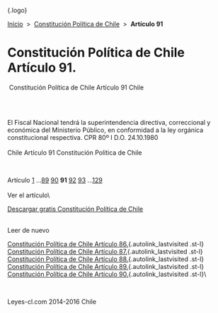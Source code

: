 <div class="wrapper">

[](/index.htm){.logo}
<div class="breadcrumbs">

[Inicio](/index.htm)  &gt;  [Constitución Política de
Chile](/constitucion_politica_de_chile.htm "Constitución Política de Chile")
 &gt;  **Artículo 91**

</div>

<div class="middle">

<div class="container">

Constitución Política de Chile\
Artículo 91.
===============================

<div id="goser">

</div>

﻿
Constitución Política de Chile Artículo 91 Chile

\
﻿
<div id="squareAds">

</div>

<div id="statya">

El Fiscal Nacional tendrá la superintendencia directiva, correccional y
económica del Ministerio Público, en conformidad a la ley orgánica
constitucional respectiva. CPR 80º I D.O. 24.10.1980\
\
Chile Artículo 91 Constitución Política de Chile

</div>

﻿
<div id="ads1">

</div>

<div class="breadstat">

Artículo
[1](/constitucion_politica_de_chile/1.htm) ...[89](/constitucion_politica_de_chile/89.htm) [90](/constitucion_politica_de_chile/90.htm) **91** [92](/constitucion_politica_de_chile/92.htm) [93](/constitucion_politica_de_chile/93.htm) ...[129](/constitucion_politica_de_chile/129.htm) \
\
Ver el artículo\

</div>

[Descargar gratis Constitución Política de
Chile](/constitucion_politica_de_chile/download.htm "Descargar gratis Constitución Política de Chile")
﻿
<div style="clear: left">

</div>

\
Leer de nuevo

[Constitución Política de Chile Artículo
86.](/constitucion_politica_de_chile/86.htm){.autolink_lastvisited
.st-l} [Constitución Política de Chile Artículo
87.](/constitucion_politica_de_chile/87.htm){.autolink_lastvisited
.st-l} [Constitución Política de Chile Artículo
88.](/constitucion_politica_de_chile/88.htm){.autolink_lastvisited
.st-l} [Constitución Política de Chile Artículo
89.](/constitucion_politica_de_chile/89.htm){.autolink_lastvisited
.st-l} [Constitución Política de Chile Artículo
90.](/constitucion_politica_de_chile/90.htm){.autolink_lastvisited
.st-l}\

</div>

﻿
<div id="LeftAds">

</div>

</div>

Leyes-cl.com 2014-2016 Chile

</div>
